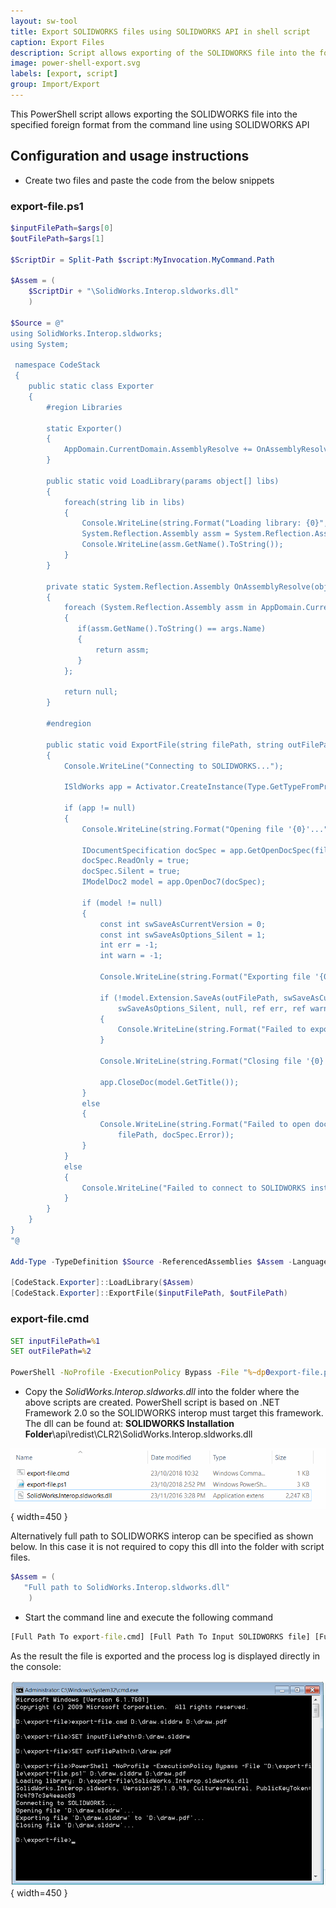 ```yaml
---
layout: sw-tool
title: Export SOLIDWORKS files using SOLIDWORKS API in shell script
caption: Export Files
description: Script allows exporting of the SOLIDWORKS file into the foreign format using command line
image: power-shell-export.svg
labels: [export, script]
group: Import/Export
---
```

This PowerShell script allows exporting the SOLIDWORKS file into the specified foreign format from the command line using SOLIDWORKS API

## Configuration and usage instructions

* Create two files and paste the code from the below snippets

### export-file.ps1
~~~ ps1
$inputFilePath=$args[0]
$outFilePath=$args[1]

$ScriptDir = Split-Path $script:MyInvocation.MyCommand.Path

$Assem = ( 
    $ScriptDir + "\SolidWorks.Interop.sldworks.dll"
    ) 
    
$Source = @"
using SolidWorks.Interop.sldworks;
using System;

 namespace CodeStack
 {
    public static class Exporter
    {
        #region Libraries
        
        static Exporter()
        {
            AppDomain.CurrentDomain.AssemblyResolve += OnAssemblyResolve;
        }

        public static void LoadLibrary(params object[] libs)
        {
            foreach(string lib in libs)
            {
                Console.WriteLine(string.Format("Loading library: {0}", lib));
                System.Reflection.Assembly assm = System.Reflection.Assembly.LoadFrom(lib);
                Console.WriteLine(assm.GetName().ToString());
            }
        }
        
        private static System.Reflection.Assembly OnAssemblyResolve(object sender, ResolveEventArgs args)
        {
            foreach (System.Reflection.Assembly assm in AppDomain.CurrentDomain.GetAssemblies())
            {
               if(assm.GetName().ToString() == args.Name)
               {
                   return assm;
               }
            };
            
            return null;
        }
        
        #endregion
        
        public static void ExportFile(string filePath, string outFilePath)
        {
            Console.WriteLine("Connecting to SOLIDWORKS...");

            ISldWorks app = Activator.CreateInstance(Type.GetTypeFromProgID("SldWorks.Application")) as ISldWorks;

            if (app != null)
            {
                Console.WriteLine(string.Format("Opening file '{0}'...", filePath));

                IDocumentSpecification docSpec = app.GetOpenDocSpec(filePath) as IDocumentSpecification;
                docSpec.ReadOnly = true;
                docSpec.Silent = true;
                IModelDoc2 model = app.OpenDoc7(docSpec);

                if (model != null)
                {
                    const int swSaveAsCurrentVersion = 0;
                    const int swSaveAsOptions_Silent = 1;
                    int err = -1;
                    int warn = -1;

                    Console.WriteLine(string.Format("Exporting file '{0}' to '{1}'...", filePath, outFilePath));

                    if (!model.Extension.SaveAs(outFilePath, swSaveAsCurrentVersion,
                        swSaveAsOptions_Silent, null, ref err, ref warn))
                    {
                        Console.WriteLine(string.Format("Failed to export '{0}' to '{1}'. Error code: {2}", filePath, outFilePath, err));
                    }

                    Console.WriteLine(string.Format("Closing file '{0}'...", filePath));

                    app.CloseDoc(model.GetTitle());
                }
                else
                {
                    Console.WriteLine(string.Format("Failed to open document: '{0}'. Error code: {1}",
                        filePath, docSpec.Error));
                }
            }
            else
            {
                Console.WriteLine("Failed to connect to SOLIDWORKS instance");
            }
        }
    }
}
"@
 
Add-Type -TypeDefinition $Source -ReferencedAssemblies $Assem -Language CSharp
 
[CodeStack.Exporter]::LoadLibrary($Assem)
[CodeStack.Exporter]::ExportFile($inputFilePath, $outFilePath)
~~~



### export-file.cmd
~~~ cmd
SET inputFilePath=%1
SET outFilePath=%2

PowerShell -NoProfile -ExecutionPolicy Bypass -File "%~dp0export-file.ps1" %inputFilePath% %outFilePath%
~~~



* Copy the *SolidWorks.Interop.sldworks.dll* into the folder where the above scripts are created. PowerShell script is based on .NET Framework 2.0 so the SOLIDWORKS interop must target this framework. The dll can be found at: **SOLIDWORKS Installation Folder**\api\redist\CLR2\SolidWorks.Interop.sldworks.dll

![Script data files in the folder](script-folder.png){ width=450 }

Alternatively full path to SOLIDWORKS interop can be specified as shown below. In this case it is not required to copy this dll into the folder with script files.

~~~ ps1
$Assem = ( 
   "Full path to SolidWorks.Interop.sldworks.dll"
    ) 
~~~

* Start the command line and execute the following command

~~~ bat
[Full Path To export-file.cmd] [Full Path To Input SOLIDWORKS file] [Full Path to output file and extension]
~~~

As the result the file is exported and the process log is displayed directly in the console:

![Messages in console reporting the progress and the result of exporting](export-file-result-console.png){ width=450 }